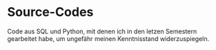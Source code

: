 # Source-Codes
Code aus SQL und Python, mit denen ich in den letzen Semestern gearbeitet habe, um ungefähr meinen Kenntnisstand widerzuspiegeln.
